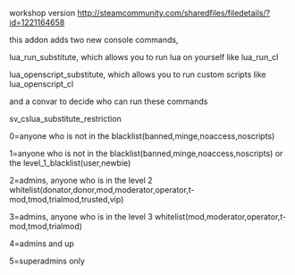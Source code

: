 workshop version http://steamcommunity.com/sharedfiles/filedetails/?id=1221164658

this addon adds two new console commands,

lua_run_substitute, which allows you to run lua on yourself like lua_run_cl

lua_openscript_substitute, which allows you to run custom scripts like lua_openscript_cl



and a convar to decide who can run these commands

sv_cslua_substitute_restriction

0=anyone who is not in the blacklist(banned,minge,noaccess,noscripts)

1=anyone who is not in the blacklist(banned,minge,noaccess,noscripts) or the level_1_blacklist(user,newbie) 

2=admins, anyone who is in the level 2 whitelist(donator,donor,mod,moderator,operator,t-mod,tmod,trialmod,trusted,vip)

3=admins, anyone who is in the level 3 whitelist(mod,moderator,operator,t-mod,tmod,trialmod)

4=admins and up

5=superadmins only

